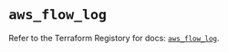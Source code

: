 # `aws_flow_log`

Refer to the Terraform Registory for docs: [`aws_flow_log`](https://registry.terraform.io/providers/hashicorp/aws/4.66.0/docs/resources/flow_log).
